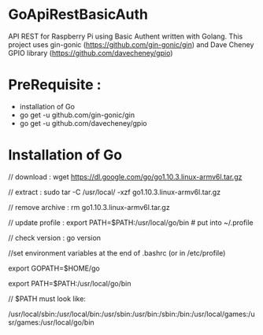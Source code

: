# GoApiRestBasicAuth
API REST for Raspberry Pi using Basic Authent written with Golang. 
This project uses gin-gonic (https://github.com/gin-gonic/gin) and Dave Cheney GPIO library (https://github.com/davecheney/gpio)


# PreRequisite :
* installation of Go
* go get -u github.com/gin-gonic/gin
* go get -u github.com/davecheney/gpio

# Installation of Go

// download : wget https://dl.google.com/go/go1.10.3.linux-armv6l.tar.gz

// extract : sudo tar -C /usr/local/ -xzf go1.10.3.linux-armv6l.tar.gz

// remove archive : rm go1.10.3.linux-armv6l.tar.gz

// update profile : export PATH=$PATH:/usr/local/go/bin # put into ~/.profile

// check version : go version

//set environment variables at the end of .bashrc (or in /etc/profile)

export GOPATH=$HOME/go

export PATH=$PATH:/usr/local/go/bin

// $PATH must look like:

/usr/local/sbin:/usr/local/bin:/usr/sbin:/usr/bin:/sbin:/bin:/usr/local/games:/usr/games:/usr/local/go/bin
